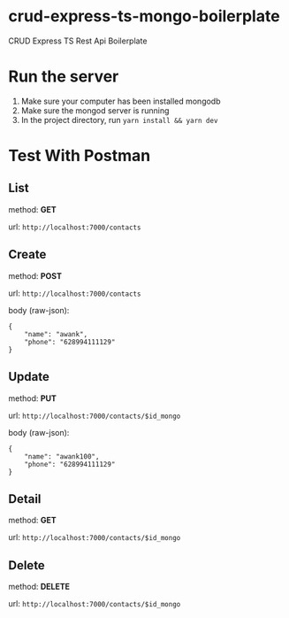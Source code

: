 # crud-express-ts-mongo-boilerplate
CRUD Express TS Rest Api Boilerplate

# Run the server
1. Make sure your computer has been installed mongodb
1. Make sure the mongod server is running
1. In the project directory, run `yarn install && yarn dev`

# Test With Postman
## List
method: **GET**

url: `http://localhost:7000/contacts`

## Create
method: **POST**

url: `http://localhost:7000/contacts`

body (raw-json):
```
{
	"name": "awank",
	"phone": "628994111129"
}

``` 

## Update
method: **PUT**

url: `http://localhost:7000/contacts/$id_mongo`

body (raw-json):
```
{
	"name": "awank100",
	"phone": "628994111129"
}

``` 

## Detail
method: **GET**

url: `http://localhost:7000/contacts/$id_mongo`

## Delete
method: **DELETE**

url: `http://localhost:7000/contacts/$id_mongo`

